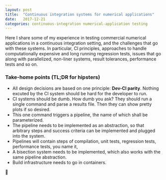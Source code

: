```yaml
---
layout: post
title:  "Continuous integration systems for numerical applications"
date:   2017-12-21
categories: continuous-integration numerical-application testing
---
```


Here I share some of my experience in testing commercial numerical applications in a continuous integration setting, and the challenges that
go with these systems. In particular, CI principles, approaches to handle computationally expensive and long running 
regression tests, issues that go along with parallelized, non-liner systems, result tolerances, performance tests and so on.

### Take-home points (TL;DR for hipsters)
- All design decisions are based on one principle: **Dev-CI parity**. Nothing excuted by the CI system should be hard for the developer to run.
- CI systems should be dumb. How dumb you ask? They should run a single command and parse a results file. Then 
they can show pretty plots if so desired.
- This one command triggers a pipeline, the name of which shall be parameterized.
- The pipeline needs to be implemented as an abstraction, so that arbitrary steps and success criteria can be implemented and plugged into the system.
- Pipelines will contain steps of compilation, unit tests, regression tests, performance tests, you name it,
- A bisection system needs to be implemented, which also works with the same pipeline abstraction.
- Build infrastructure needs to go in containers.


:construction:
